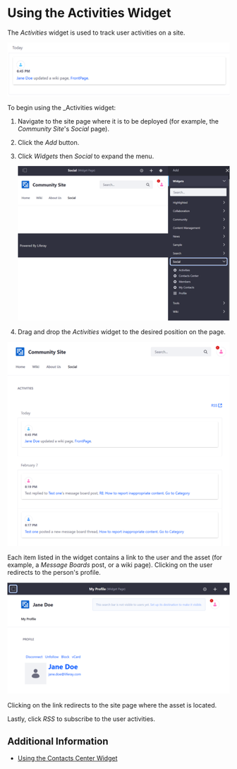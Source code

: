 # Using the Activities Widget

The _Activities_ widget is used to track user activities on a site.

![Community Site Activities](./using-the-activities-widget/images/03.png)

To begin using the _Activities widget:

1. Navigate to the site page where it is to be deployed (for example, the _Community Site_'s _Social_ page).
1. Click the _Add_ button.
1. Click _Widgets_ then _Social_ to expand the menu.

    ![Adding the Activities widget](./using-the-activities-widget/images/02.png)

1. Drag and drop the _Activities_ widget to the desired position on the page.

![Community Site Activities](./using-the-activities-widget/images/01.png)

Each item listed in the widget contains a link to the user and the asset (for example, a _Message Boards_ post, or a wiki page). Clicking on the user redirects to the person's profile.

![Community Site Activities](./using-the-activities-widget/images/04.png)

Clicking on the link redirects to the site page where the asset is located.

Lastly, click _RSS_ to subscribe to the user activities.

## Additional Information

* [Using the Contacts Center Widget](./using-the-contacts-center-widget.md)

